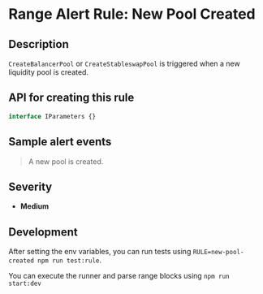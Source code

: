 # Range Alert Rule: New Pool Created

## Description

`CreateBalancerPool` or `CreateStableswapPool` is triggered when a new liquidity pool is created.

## API for creating this rule

```typescript
interface IParameters {}
```

## Sample alert events

> A new pool is created.

## Severity

- **Medium**

## Development

After setting the env variables, you can run tests using `RULE=new-pool-created npm run test:rule`.

You can execute the runner and parse range blocks using `npm run start:dev`
